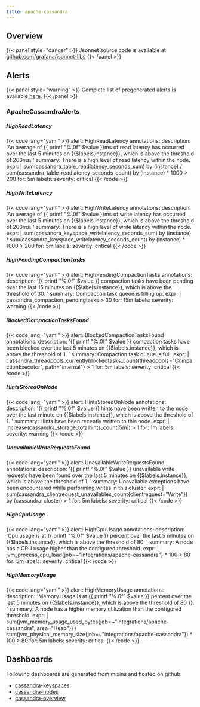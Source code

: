 ```yaml
---
title: apache-cassandra
---
```


## Overview



{{< panel style="danger" >}}
Jsonnet source code is available at [github.com/grafana/jsonnet-libs](https://github.com/grafana/jsonnet-libs/tree/master/apache-cassandra-mixin)
{{< /panel >}}

## Alerts

{{< panel style="warning" >}}
Complete list of pregenerated alerts is available [here](https://github.com/monitoring-mixins/website/blob/master/assets/apache-cassandra/alerts.yaml).
{{< /panel >}}

### ApacheCassandraAlerts

##### HighReadLatency

{{< code lang="yaml" >}}
alert: HighReadLatency
annotations:
  description: 'An average of {{ printf "%.0f" $value }}ms of read latency has occurred
    over the last 5 minutes on {{$labels.instance}}, which is above the threshold
    of 200ms. '
  summary: There is a high level of read latency within the node.
expr: |
  sum(cassandra_table_readlatency_seconds_sum) by (instance) / sum(cassandra_table_readlatency_seconds_count) by (instance) * 1000 > 200
for: 5m
labels:
  severity: critical
{{< /code >}}
 
##### HighWriteLatency

{{< code lang="yaml" >}}
alert: HighWriteLatency
annotations:
  description: 'An average of {{ printf "%.0f" $value }}ms of write latency has occurred
    over the last 5 minutes on {{$labels.instance}}, which is above the threshold
    of 200ms. '
  summary: There is a high level of write latency within the node.
expr: |
  sum(cassandra_keyspace_writelatency_seconds_sum) by (instance) / sum(cassandra_keyspace_writelatency_seconds_count) by (instance) * 1000 > 200
for: 5m
labels:
  severity: critical
{{< /code >}}
 
##### HighPendingCompactionTasks

{{< code lang="yaml" >}}
alert: HighPendingCompactionTasks
annotations:
  description: '{{ printf "%.0f" $value }} compaction tasks have been pending over
    the last 15 minutes on {{$labels.instance}}, which is above the threshold of 30. '
  summary: Compaction task queue is filling up.
expr: |
  cassandra_compaction_pendingtasks > 30
for: 15m
labels:
  severity: warning
{{< /code >}}
 
##### BlockedCompactionTasksFound

{{< code lang="yaml" >}}
alert: BlockedCompactionTasksFound
annotations:
  description: '{{ printf "%.0f" $value }} compaction tasks have been blocked over
    the last 5 minutes on {{$labels.instance}}, which is above the threshold of 1. '
  summary: Compaction task queue is full.
expr: |
  cassandra_threadpools_currentlyblockedtasks_count{threadpools="CompactionExecutor", path="internal"} > 1
for: 5m
labels:
  severity: critical
{{< /code >}}
 
##### HintsStoredOnNode

{{< code lang="yaml" >}}
alert: HintsStoredOnNode
annotations:
  description: '{{ printf "%.0f" $value }} hints have been written to the node over
    the last minute on {{$labels.instance}}, which is above the threshold of 1. '
  summary: Hints have been recently written to this node.
expr: |
  increase(cassandra_storage_totalhints_count[5m]) > 1
for: 1m
labels:
  severity: warning
{{< /code >}}
 
##### UnavailableWriteRequestsFound

{{< code lang="yaml" >}}
alert: UnavailableWriteRequestsFound
annotations:
  description: '{{ printf "%.0f" $value }} unavailable write requests have been found
    over the last 5 minutes on {{$labels.instance}}, which is above the threshold
    of 1. '
  summary: Unavailable exceptions have been encountered while performing writes in
    this cluster.
expr: |
  sum(cassandra_clientrequest_unavailables_count{clientrequest="Write"}) by (cassandra_cluster) > 1
for: 5m
labels:
  severity: critical
{{< /code >}}
 
##### HighCpuUsage

{{< code lang="yaml" >}}
alert: HighCpuUsage
annotations:
  description: 'Cpu usage is at {{ printf "%.0f" $value }} percent over the last 5
    minutes on {{$labels.instance}}, which is above the threshold of 80. '
  summary: A node has a CPU usage higher than the configured threshold.
expr: |
  jvm_process_cpu_load{job=~"integrations/apache-cassandra"} * 100 > 80
for: 5m
labels:
  severity: critical
{{< /code >}}
 
##### HighMemoryUsage

{{< code lang="yaml" >}}
alert: HighMemoryUsage
annotations:
  description: 'Memory usage is at {{ printf "%.0f" $value }} percent over the last
    5 minutes on {{$labels.instance}}, which is above the threshold of 80 }}. '
  summary: A node has a higher memory utilization than the configured threshold.
expr: |
  sum(jvm_memory_usage_used_bytes{job=~"integrations/apache-cassandra", area="Heap"}) / sum(jvm_physical_memory_size{job=~"integrations/apache-cassandra"}) * 100 > 80
for: 5m
labels:
  severity: critical
{{< /code >}}
 
## Dashboards
Following dashboards are generated from mixins and hosted on github:


- [cassandra-keyspaces](https://github.com/monitoring-mixins/website/blob/master/assets/apache-cassandra/dashboards/cassandra-keyspaces.json)
- [cassandra-nodes](https://github.com/monitoring-mixins/website/blob/master/assets/apache-cassandra/dashboards/cassandra-nodes.json)
- [cassandra-overview](https://github.com/monitoring-mixins/website/blob/master/assets/apache-cassandra/dashboards/cassandra-overview.json)
